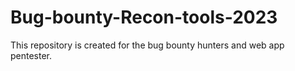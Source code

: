 # Bug-bounty-Recon-tools-2023
This repository is created for the bug bounty hunters and web app pentester.
